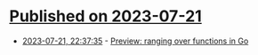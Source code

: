 # [Published on 2023-07-21](index.md)

* [2023-07-21, 22:37:35](https://lobste.rs/s/klffvm/preview_ranging_over_functions_go) - [Preview: ranging over functions in Go](https://eli.thegreenplace.net/2023/preview-ranging-over-functions-in-go/)
